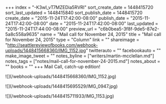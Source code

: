 +++
index = "-K3wI_vT7MZEDia5RVRI"
sort_create_date = 1448415720
sort_last_updated = 1448415840
sort_publish_date = 1448415720
create_date = "2015-11-24T17:42:00-08:00"
publish_date = "2015-11-24T17:42:00-08:00"
date = "2015-11-24T17:42:00-08:00"
last_updated = "2015-11-24T17:44:00-08:00"
preview_url = "c6b0bea5-3f8f-9de5-87e2-5a8c558a9635"
name = "Mail call for November 24, 2015"
title = "Mail call for November 24, 2015"
type = "Column"
link = ""
shareimage = "http://seattlereviewofbooks.com/webhook-uploads/1448415668360/IMG_1152.jpg"
twitterauto = ""
facebookauto = ""
make_image_tweet = ""
notes_byline = ["writers/martin-mcclellan.md"]
notes_tags = ["notes/mail-call-for-november-24-2015.md"]
notes_about = ""
books = ""
+++
Mail Call, catch-up edition!

<p class="image">![](/webhook-uploads/1448415668360/IMG_1152.jpg)</p>

<p class="image">![](/webhook-uploads/1448415695529/IMG_0947.jpg)</p>

<p class="image">![](/webhook-uploads/1448415711933/IMG_1153.jpg)</p>